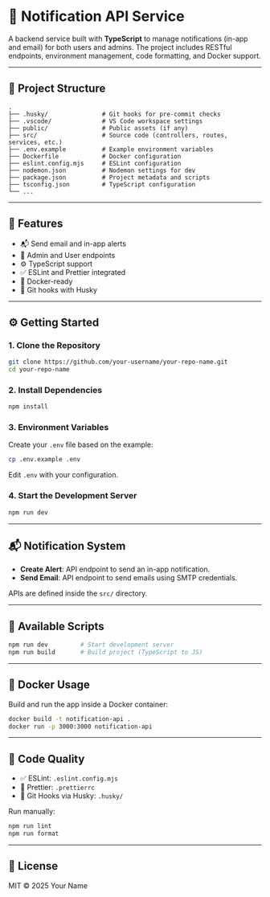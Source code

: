 # 🔔 Notification API Service

A backend service built with **TypeScript** to manage notifications (in-app and email) for both users and admins. The project includes RESTful endpoints, environment management, code formatting, and Docker support.

---

## 📁 Project Structure

```
.
├── .husky/               # Git hooks for pre-commit checks
├── .vscode/              # VS Code workspace settings
├── public/               # Public assets (if any)
├── src/                  # Source code (controllers, routes, services, etc.)
├── .env.example          # Example environment variables
├── Dockerfile            # Docker configuration
├── eslint.config.mjs     # ESLint configuration
├── nodemon.json          # Nodemon settings for dev
├── package.json          # Project metadata and scripts
├── tsconfig.json         # TypeScript configuration
└── ...
```

---

## 🚀 Features

- 📬 Send email and in-app alerts  
- 👤 Admin and User endpoints  
- ⚙️ TypeScript support  
- ✅ ESLint and Prettier integrated  
- 🐳 Docker-ready  
- 🔄 Git hooks with Husky  

---

## ⚙️ Getting Started

### 1. Clone the Repository

```bash
git clone https://github.com/your-username/your-repo-name.git
cd your-repo-name
```

### 2. Install Dependencies

```bash
npm install
```

### 3. Environment Variables

Create your `.env` file based on the example:

```bash
cp .env.example .env
```

Edit `.env` with your configuration.

### 4. Start the Development Server

```bash
npm run dev
```

---

## 📬 Notification System

- **Create Alert**: API endpoint to send an in-app notification.  
- **Send Email**: API endpoint to send emails using SMTP credentials.  

APIs are defined inside the `src/` directory.

---

## 🧪 Available Scripts

```bash
npm run dev         # Start development server
npm run build       # Build project (TypeScript to JS)
```

---

## 🐳 Docker Usage

Build and run the app inside a Docker container:

```bash
docker build -t notification-api .
docker run -p 3000:3000 notification-api
```

---

## 🧹 Code Quality

- ✅ ESLint: `.eslint.config.mjs`
- 🎨 Prettier: `.prettierrc`
- 🧼 Git Hooks via Husky: `.husky/`

Run manually:

```bash
npm run lint
npm run format
```

---

## 📄 License

MIT © 2025 Your Name
